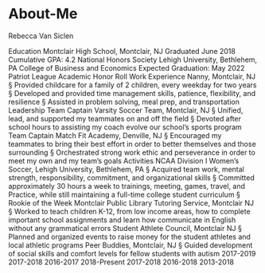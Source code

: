 # About-Me
Rebecca Van Siclen

Education
Montclair High School, Montclair, NJ
Graduated June 2018 Cumulative GPA: 4.2 National Honors Society
Lehigh University, Bethlehem, PA
College of Business and Economics Expected Graduation: May 2022 Patriot League Academic Honor Roll
Work Experience
Nanny, Montclair, NJ
§ Provided childcare for a family of 2 children, every weekday for two years
§ Developed and provided time management skills, patience, flexibility, and resilience § Assisted in problem solving, meal prep, and transportation
Leadership
Team Captain Varsity Soccer Team, Montclair, NJ
§ Unified, lead, and supported my teammates on and off the field
§ Devoted after school hours to assisting my coach evolve our school’s sports program
Team Captain Match Fit Academy, Denville, NJ
§ Encouraged my teammates to bring their best effort in order to better themselves and
those surrounding
§ Orchestrated strong work ethic and perseverance in order to meet my own and my
team’s goals
Activities
NCAA Division I Women’s Soccer, Lehigh University, Bethlehem, PA
§ Acquired team work, mental strength, responsibility, commitment, and
organizational skills
§ Committed approximately 30 hours a week to trainings, meeting, games, travel, and
Practice, while still maintaining a full-time college student curriculum
§ Rookie of the Week
Montclair Public Library Tutoring Service, Montclair NJ
§ Worked to teach children K-12, from low income areas, how to complete important
school assignments and learn how communicate in English without any grammatical errors
Student Athlete Council, Montclair NJ
§ Planned and organized events to raise money for the student athletes and local athletic
programs
Peer Buddies, Montclair, NJ
§ Guided development of social skills and comfort levels for fellow students with autism
2017-2019
2017-2018
2016-2017
2018-Present
2017-2018
2016-2018
2013-2018
